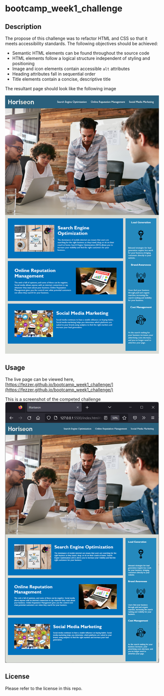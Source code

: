 # bootcamp_week1_challenge

## Description

The propose of this challenge was to refactor HTML and CSS so that it meets accessibility standards. The following objectives should be achieved:

* Semantic HTML elements can be found throughout the source code
* HTML elements follow a logical structure independent of styling and positioning
* Image and icon elements contain accessible `alt` attributes
* Heading attributes fall in sequential order
* Title elements contain a concise, descriptive title

The resultant page should look like the following image

![Required look of the webpage](ReadmeAssets/01-html-css-git-challenge-demo.png)

## Usage

The live page can be viewed here, [https://fezzer.github.io/bootcamp_week1_challenge/](https://fezzer.github.io/bootcamp_week1_challenge/)

This is a screenshot of the competed challenge
![Complete challenge Screenshot](ReadmeAssets/final-screenshot.png)

## License

Please refer to the license in this repo.